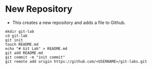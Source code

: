 # New Repository
- This creates a new repository and adds a file to Github.
```
mkdir git-lab
cd git-lab
git init
touch README.md
echo "# Git Lab" > README.md
git add README.md
git commit -m "init commit"
git remote add origin https://github.com/<USERNAME>/git-labs.git
```

